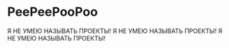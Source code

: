 # PeePeePooPoo
Я НЕ УМЕЮ НАЗЫВАТЬ ПРОЕКТЫ! Я НЕ УМЕЮ НАЗЫВАТЬ ПРОЕКТЫ! Я НЕ УМЕЮ НАЗЫВАТЬ ПРОЕКТЫ! 
